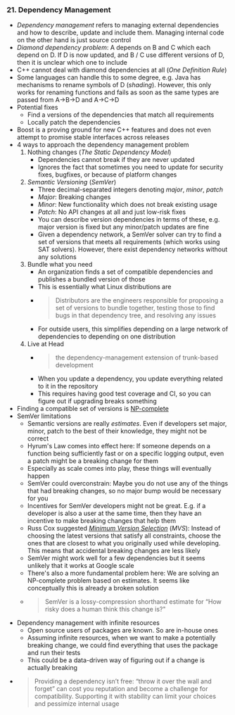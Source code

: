 ### 21. Dependency Management

- *Dependency management* refers to managing external dependencies and how to describe, update and include them. Managing internal code on the other hand is just source control
- *Diamond dependency problem*: A depends on B and C which each depend on D. If D is now updated, and B / C use different versions of D, then it is unclear which one to include
- C++ cannot deal with diamond dependencies at all (*One Definition Rule*)
- Some languages can handle this to some degree, e.g. Java has mechanisms to rename symbols of D (*shading*). However, this only works for renaming functions and fails as soon as the same types are passed from A->B->D and A->C->D
- Potential fixes
	- Find a versions of the dependencies that match all requirements
	- Locally patch the dependencies
- Boost is a proving ground for new C++ features and does not even attempt to promise stable interfaces across releases
- 4 ways to approach the dependency management problem
	1. Nothing changes (*The Static Dependency Model*)
		- Dependencies cannot break if they are never updated
		- Ignores the fact that sometimes you need to update for security fixes, bugfixes, or because of platform changes
	2. *Semantic Versioning* (*SemVer*)
		- Three decimal-separated integers denoting *major*, *minor*, *patch*
		- *Major*: Breaking changes
		- *Minor*: New functionality which does not break existing usage
		- *Patch*: No API changes at all and just low-risk fixes
		- You can describe version dependencies in terms of these, e.g. major version is fixed but any minor/patch updates are fine
		- Given a dependency network, a SemVer solver can try to find a set of versions that meets all requirements (which works using SAT solvers). However, there exist dependency networks without any solutions
	3. Bundle what you need
		- An organization finds a set of compatible dependencies and publishes a bundled version of those
		- This is essentially what Linux distributions are
		- > Distributors are the engineers responsible for proposing a set of versions to bundle together, testing those to find bugs in that dependency tree, and resolving any issues
		- For outside users, this simplifies depending on a large network of dependencies to depending on one distribution
	4. Live at Head
		- > the dependency-management extension of trunk-based development
		- When you update a dependency, you update everything related to it in the repository
		- This requires having good test coverage and CI, so you can figure out if upgrading breaks something
- Finding a compatible set of versions is [NP-complete](https://research.swtch.com/version-sat)
- SemVer limitations
	- Semantic versions are really *estimates*. Even if developers set major, minor, patch to the best of their knowledge, they might not be correct
	- Hyrum's Law comes into effect here: If someone depends on a function being sufficiently fast or on a specific logging output, even a patch might be a breaking change for them
	- Especially as scale comes into play, these things will eventually happen
	- SemVer could overconstrain: Maybe you do not use any of the things that had breaking changes, so no major bump would be necessary for you
	- Incentives for SemVer developers might not be great. E.g. if a developer is also a user at the same time, then they have an incentive to make breaking changes that help them
	- Russ Cox suggested *[Minimum Version Selection](https://research.swtch.com/vgo-mvs)* (*MVS*): Instead of choosing the latest versions that satisfy all constraints, choose the ones that are closest to what you originally used while developing. This means that accidental breaking changes are less likely
	- SemVer might work well for a few dependencies but it seems unlikely that it works at Google scale
	- There's also a more fundamental problem here: We are solving an NP-complete problem based on estimates. It seems like conceptually this is already a broken solution
  - > SemVer is a lossy-compression shorthand estimate for “How risky does a human think this change is?"
- Dependency management with infinite resources
	- Open source users of packages are known. So are in-house ones
	- Assuming infinite resources, when we want to make a potentially breaking change, we could find everything that uses the package and run their tests
	- This  could be a data-driven way of figuring out if a change is actually breaking
- > Providing a dependency isn’t free: “throw it over the wall and forget” can cost you reputation and become a challenge for compatibility. Supporting it with stability can limit your choices and pessimize internal usage
